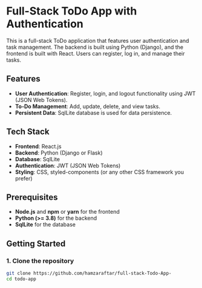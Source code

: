 # Full-Stack ToDo App with Authentication

This is a full-stack ToDo application that features user authentication and task management. The backend is built using Python (Django), and the frontend is built with React. Users can register, log in, and manage their tasks.

## Features

- **User Authentication**: Register, login, and logout functionality using JWT (JSON Web Tokens).
- **To-Do Management**: Add, update, delete, and view tasks.
- **Persistent Data**: SqlLite database is used for data persistence.

## Tech Stack

- **Frontend**: React.js
- **Backend**: Python (Django or Flask)
- **Database**: SqlLite
- **Authentication**: JWT (JSON Web Tokens)
- **Styling**: CSS, styled-components (or any other CSS framework you prefer)

## Prerequisites

- **Node.js** and **npm** or **yarn** for the frontend
- **Python (>= 3.8)** for the backend
- **SqlLite** for the database

## Getting Started

### 1. Clone the repository

```bash
git clone https://github.com/hamzaraftar/full-stack-Todo-App-
cd todo-app
